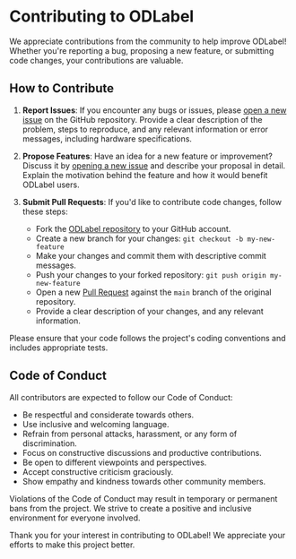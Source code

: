 # Contributing to ODLabel

We appreciate contributions from the community to help improve ODLabel! Whether you're reporting a bug, proposing a new feature, or submitting code changes, your contributions are valuable.

## How to Contribute

1. **Report Issues**: If you encounter any bugs or issues, please [open a new issue](https://github.com/Ziad-Algrafi/odlabel/issues/new) on the GitHub repository. Provide a clear description of the problem, steps to reproduce, and any relevant information or error messages, including hardware specifications.

2. **Propose Features**: Have an idea for a new feature or improvement? Discuss it by [opening a new issue](https://github.com/Ziad-Algrafi/odlabel/issues/new) and describe your proposal in detail. Explain the motivation behind the feature and how it would benefit ODLabel users.

3. **Submit Pull Requests**: If you'd like to contribute code changes, follow these steps:

   - Fork the [ODLabel repository](https://github.com/Ziad-Algrafi/odlabel) to your GitHub account.
   - Create a new branch for your changes: `git checkout -b my-new-feature`
   - Make your changes and commit them with descriptive commit messages.
   - Push your changes to your forked repository: `git push origin my-new-feature`
   - Open a new [Pull Request](https://github.com/Ziad-Algrafi/odlabel/pulls) against the `main` branch of the original repository.
   - Provide a clear description of your changes, and any relevant information.

Please ensure that your code follows the project's coding conventions and includes appropriate tests.

## Code of Conduct

All contributors are expected to follow our Code of Conduct:

- Be respectful and considerate towards others.
- Use inclusive and welcoming language.
- Refrain from personal attacks, harassment, or any form of discrimination.
- Focus on constructive discussions and productive contributions.
- Be open to different viewpoints and perspectives.
- Accept constructive criticism graciously.
- Show empathy and kindness towards other community members.

Violations of the Code of Conduct may result in temporary or permanent bans from the project. We strive to create a positive and inclusive environment for everyone involved.

Thank you for your interest in contributing to ODLabel! We appreciate your efforts to make this project better.
